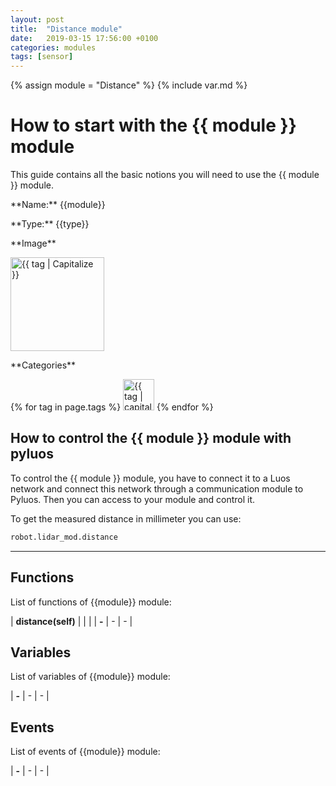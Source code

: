 ```yaml
---
layout: post
title:  "Distance module"
date:   2019-03-15 17:56:00 +0100
categories: modules
tags: [sensor]
---
```

{% assign module = "Distance" %}
{% include var.md %}

# How to start with the {{ module }} module

This guide contains all the basic notions you will need to use the {{ module }} module.

<div class="sheet" markdown="1">
<p class="sheet-title" markdown="1">**Name:** {{module}}</p>
<p class="sheet-title" markdown="1">**Type:** {{type}}</p>
<p class="sheet-title" markdown="1">**Image**</p>
<p class="indent" markdown="1"><img height="150" src="/assets/img/{{ module | downcase }}-module.png" alt="{{ tag | Capitalize }}"></p>
<p class="sheet-title" markdown="1">**Categories**</p>
<p class="indent" markdown="1">
{% for tag in page.tags %}
  <a href="{{ "/" | absolute_url }}tags.html"><img height="50" src="/assets/img/sticker-{{ tag }}.png" alt="{{ tag | capitalize }}"></a>
{% endfor %}
</p>
</div>

## How to control the {{ module }} module with pyluos

To control the {{ module }} module, you have to connect it to a Luos network and connect this network through a communication module to Pyluos.
Then you can access to your module and control it.

To get the measured distance in millimeter you can use:

```python
robot.lidar_mod.distance
```

----

## Functions
List of functions of {{module}} module:

| **distance(self)** |  |  | 
| **-** | - | - | 

## Variables
List of variables of {{module}} module:

| **-** | - | - | 

## Events
List of events of {{module}} module:

| **-** | - | - | 
